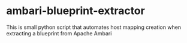 # ambari-blueprint-extractor
This is small python script that automates host mapping creation when extracting a blueprint from Apache Ambari
